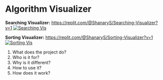 # Algorithm Visualizer
**Searching Visualizer:** https://replit.com/@ShanaryS/Searching-Visualizer?v=1
[![Searching Vis](https://user-images.githubusercontent.com/86130442/131284335-149bfffc-9735-4ed3-a79d-16f07958b446.png)](https://replit.com/@ShanaryS/Searching-Visualizer?v=1)

**Sorting Visualizer:** https://replit.com/@ShanaryS/Sorting-Visualizer?v=1
[![Sorting Vis](https://user-images.githubusercontent.com/86130442/131284337-a763f930-f157-48cc-8b16-d05dd3e18e10.png)](https://replit.com/@ShanaryS/Sorting-Visualizer?v=1) 
1. What does the project do?
2. Who is it for?
3. Why is it different?
4. How to use it?
5. How does it work?
